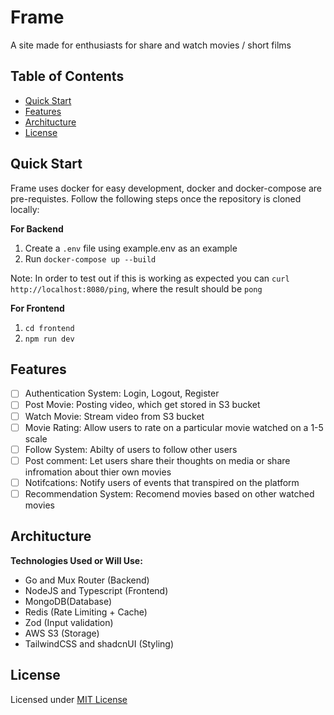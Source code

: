 # Frame

A site made for enthusiasts for share and watch movies / short films

## Table of Contents 

- [Quick Start](#quick-start)
- [Features](#features)
- [Architucture](#architucture)
- [License](#license)

<a id="quick-start"></a>
## Quick Start

Frame uses docker for easy development, docker and docker-compose are pre-requistes. Follow the following steps once the repository is cloned locally:

**For Backend**
1. Create a `.env` file using example.env as an example
2. Run `docker-compose up --build`

Note: In order to test out if this is working as expected you can `curl http://localhost:8080/ping`, where the result should be `pong`

**For Frontend**
1. `cd frontend`
2. `npm run dev`

<a id="features"></a>
## Features

- [ ] Authentication System: Login, Logout, Register
- [ ] Post Movie: Posting video, which get stored in S3 bucket
- [ ] Watch Movie: Stream video from S3 bucket
- [ ] Movie Rating: Allow users to rate on a particular movie watched on a 1-5 scale
- [ ] Follow System: Abilty of users to follow other users
- [ ] Post comment: Let users share their thoughts on media or share infromation about thier own movies
- [ ] Notifcations: Notify users of events that transpired on the platform
- [ ] Recommendation System: Recomend movies based on other watched movies

<a id="architucture"></a>
## Architucture

**Technologies Used or Will Use:**
- Go and Mux Router (Backend)
- NodeJS and Typescript (Frontend)
- MongoDB(Database)
- Redis (Rate Limiting + Cache)
- Zod (Input validation)
- AWS S3 (Storage)
- TailwindCSS and shadcnUI (Styling)

<a id="license"></a>
## License

Licensed under [MIT License](./LICENSE)
